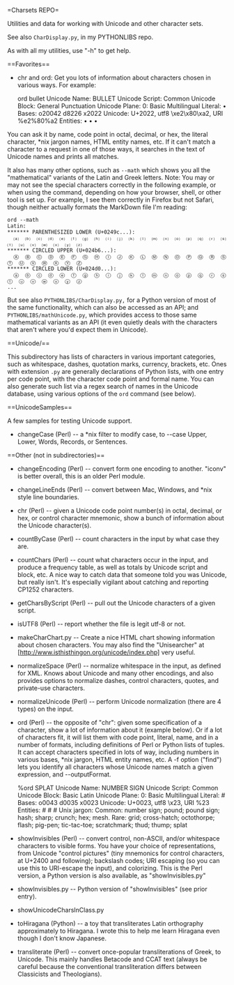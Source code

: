 =Charsets REPO=

Utilities and data for working with Unicode and other character sets.

See also `CharDisplay.py`, in my PYTHONLIBS repo.

As with all my utilities, use "-h" to get help.

==Favorites==

* chr and ord: Get you lots of information about characters chosen in
various ways. For example:

    ord bullet
        Unicode Name:    BULLET
        Unicode Script:  Common
        Unicode Block:   General Punctuation
        Unicode Plane:   0: Basic Multilingual
        Literal:         •
        Bases:           o20042 d8226 x2022
        Unicode:         U+2022, utf8 \xe2\x80\xa2, URI %e2%80%a2
        Entities:        &#8226; &#x2022; &bull;

You can ask it by name, code point in octal, decimal, or hex, the literal
character, *nix jargon names, HTML entity names, etc. If it can't match
a character to a request in one of those ways, it
searches in the text of Unicode names and prints
all matches.

It also has many other options, such as `--math` which shows you all the
"mathematical" variants of the Latin and Greek letters. Note: You may or
may not see the special characters correctly in the following example,
or when using the command, depending on how your browser, shell, or
other tool is set up. For example, I see them correctly in Firefox but
not Safari, though neither actually formats the MarkDown file I'm reading:

    ord --math
    Latin:
    ******* PARENTHESIZED LOWER (U+0249c...):
      ⒜  ⒝  ⒞  ⒟  ⒠  ⒡  ⒢  ⒣  ⒤  ⒥  ⒦  ⒧  ⒨  ⒩  ⒪  ⒫  ⒬  ⒭  ⒮  ⒯  ⒰  ⒱  ⒲  ⒳  ⒴  ⒵
    ******* CIRCLED UPPER (U+024b6...):
      Ⓐ  Ⓑ  Ⓒ  Ⓓ  Ⓔ  Ⓕ  Ⓖ  Ⓗ  Ⓘ  Ⓙ  Ⓚ  Ⓛ  Ⓜ  Ⓝ  Ⓞ  Ⓟ  Ⓠ  Ⓡ  Ⓢ  Ⓣ  Ⓤ  Ⓥ  Ⓦ  Ⓧ  Ⓨ  Ⓩ
    ******* CIRCLED LOWER (U+024d0...):
      ⓐ  ⓑ  ⓒ  ⓓ  ⓔ  ⓕ  ⓖ  ⓗ  ⓘ  ⓙ  ⓚ  ⓛ  ⓜ  ⓝ  ⓞ  ⓟ  ⓠ  ⓡ  ⓢ  ⓣ  ⓤ  ⓥ  ⓦ  ⓧ  ⓨ  ⓩ
    ...

But see also `PYTHONLIBS/CharDisplay.py,` for a Python version of most of the
same functionality, which can also be accessed as an API;
and `PYTHONLIBS/mathUnicode.py`, which provides access to those same
mathematical variants as an API (it even quietly deals with the characters
that aren't where you'd expect them in Unicode).


==Unicode/==

This subdirectory has lists of characters in various important categories, such
as whitespace, dashes, quotation marks, currency, brackets, etc. Ones with
extension `.py` are
generally declarations of Python lists, with one entry per code point, with
the character code point and formal name. You can also generate such list
via a regex search of names in the Unicode database, using various options
of the `ord` command (see below).


==UnicodeSamples==

A few samples for testing Unicode support.

* changeCase (Perl) -- a *nix filter to modify case, to --case Upper, Lower,
Words, Records, or Sentences.


==Other (not in subdirectories)==

* changeEncoding (Perl) -- convert form one encoding to another. "iconv" is
better overall, this is an older Perl module.

* changeLineEnds (Perl) -- convert between Mac, Windows, and *nix style line boundaries.

* chr (Perl) -- given a Unicode code point number(s) in octal, decimal, or hex,
or control character mnemonic,
show a bunch of information about the Unicode character(s).

* countByCase (Perl) -- count characters in the input by what case they are.

* countChars (Perl) -- count what characters occur in the input, and produce a frequency
table, as well as totals by Unicode script and block, etc. A nice way to catch
data that someone told you was Unicode, but really isn't. It's especially vigilant
about catching and reporting CP1252 characters.

* getCharsByScript (Perl) -- pull out the Unicode characters of a given script.

* isUTF8 (Perl) -- report whether the file is legit utf-8 or not.

* makeCharChart.py -- Create a nice HTML chart showing information about chosen
characters. You may also find the "Unisearcher"
at [http://www.isthisthingon.org/unicode/index.php] very useful.

* normalizeSpace (Perl) -- normalize whitespace in the input, as defined for XML. Knows
about Unicode and many other encodings, and also provides options to
normalize dashes, control characters, quotes, and private-use characters.

* normalizeUnicode (Perl) -- perform Unicode normalization (there are 4 types) on
the input.

* ord (Perl) -- the opposite of "chr": given some specification of a character,
show a lot of information about it (example below). Or if a lot of characters fit,
it will list them with code point, literal, name, and in a number of formats,
including definitions of Perl or Python lists of tuples.
It can accept characters specified in lots of way,
including numbers in  various bases, *nix jargon, HTML entity names, etc.
A -f option ("find") lets you identify all characters whose Unicode names match
a given expression, and --outputFormat.

    %ord SPLAT
    Unicode Name:    NUMBER SIGN
    Unicode Script:  Common
    Unicode Block:   Basic Latin
    Unicode Plane:   0: Basic Multilingual
    Literal:         #
    Bases:           o0043 d0035 x0023
    Unicode:         U+0023, utf8 \x23, URI %23
    Entities:        &#35; &#x23; #
    Unix jargon:     Common: number sign; pound; pound sign; hash; sharp; crunch; hex; mesh. Rare: grid; cross-hatch; octothorpe; flash; pig-pen; tic-tac-toe; scratchmark; thud; thump; splat

* showInvisibles (Perl) -- convert control, non-ASCII, and/or whitespace characters to
visible forms. You have your choice of representations, from Unicode "control pictures"
(tiny mnemonics for control characters, at U+2400 and following); backslash codes;
URI escaping (so you can use this to URI-escape the input), and colorizing.
This is the Perl version, a Python version is also available, as "showInvisibles.py"

* showInvisibles.py -- Python version of "showInvisibles" (see prior entry).

* showUnicodeCharsInClass.py

* toHiragana (Python) -- a toy that transliterates Latin orthography approximately to Hiragana.
I wrote this to help me learn Hiragana even though I don't know Japanese.

* transliterate (Perl) -- convert once-popular transliterations of Greek, to Unicode.
This mainly handles Betacode and CCAT text (always be careful because the
conventional transliteration differs between Classicists and Theologians).
